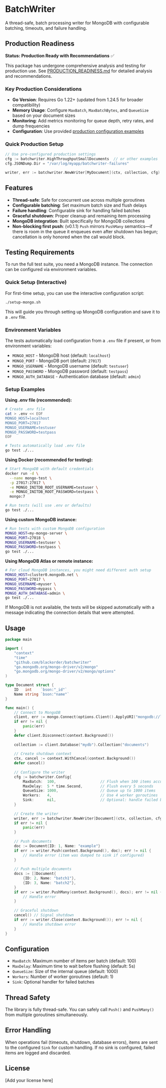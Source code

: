 # BatchWriter

A thread-safe, batch processing writer for MongoDB with configurable batching, timeouts, and failure handling.

## Production Readiness

**Status: Production Ready with Recommendations** ✅

This package has undergone comprehensive analysis and testing for production use. See [PRODUCTION_READINESS.md](PRODUCTION_READINESS.md) for detailed analysis and recommendations.

### Key Production Considerations

- **Go Version**: Requires Go 1.22+ (updated from 1.24.5 for broader compatibility)
- **Memory Usage**: Configure `MaxBatch`, `MaxBatchBytes`, and `QueueSize` based on your document sizes
- **Monitoring**: Add metrics monitoring for queue depth, retry rates, and dump frequencies  
- **Configuration**: Use provided [production configuration examples](examples_config.go)

### Quick Production Setup

```go
// Use pre-configured production settings
cfg := batchwriter.HighThroughputSmallDocuments  // or other examples
cfg.JSONDump.Dir = "/var/log/myapp/batchwriter-failures"

writer, err := batchwriter.NewWriter[MyDocument](ctx, collection, cfg)
```

## Features

- **Thread-safe**: Safe for concurrent use across multiple goroutines
- **Configurable batching**: Set maximum batch size and flush delays
- **Failure handling**: Configurable sink for handling failed batches
- **Graceful shutdown**: Proper cleanup and remaining item processing
- **MongoDB integration**: Built specifically for MongoDB collections
 - **Non-blocking first push**: (v0.1.1) `Push` mirrors `PushMany` semantics—if there is room in the queue it enqueues even after shutdown has begun; cancellation is only honored when the call would block.

## Testing Requirements

To run the full test suite, you need a MongoDB instance. The connection can be configured via environment variables.

### Quick Setup (Interactive)

For first-time setup, you can use the interactive configuration script:

```bash
./setup-mongo.sh
```

This will guide you through setting up MongoDB configuration and save it to a `.env` file.

### Environment Variables

The tests automatically load configuration from a `.env` file if present, or from environment variables:

- `MONGO_HOST` - MongoDB host (default: `localhost`)
- `MONGO_PORT` - MongoDB port (default: `27017`)
- `MONGO_USERNAME` - MongoDB username (default: `testuser`)
- `MONGO_PASSWORD` - MongoDB password (default: `testpass`)
- `MONGO_AUTH_DATABASE` - Authentication database (default: `admin`)

### Setup Examples

**Using .env file (recommended):**
```bash
# Create .env file
cat > .env << EOF
MONGO_HOST=localhost
MONGO_PORT=27017
MONGO_USERNAME=testuser
MONGO_PASSWORD=testpass
EOF

# Tests automatically load .env file
go test ./...
```

**Using Docker (recommended for testing):**
```bash
# Start MongoDB with default credentials
docker run -d \
  --name mongo-test \
  -p 27017:27017 \
  -e MONGO_INITDB_ROOT_USERNAME=testuser \
  -e MONGO_INITDB_ROOT_PASSWORD=testpass \
  mongo:7

# Run tests (will use .env or defaults)
go test ./...
```

**Using custom MongoDB instance:**
```bash
# Run tests with custom MongoDB configuration
MONGO_HOST=my-mongo-server \
MONGO_PORT=27018 \
MONGO_USERNAME=testuser \
MONGO_PASSWORD=testpass \
go test ./...
```

**Using MongoDB Atlas or remote instance:**
```bash
# For cloud MongoDB instances, you might need different auth setup
MONGO_HOST=cluster0.mongodb.net \
MONGO_PORT=27017 \
MONGO_USERNAME=myuser \
MONGO_PASSWORD=mypass \
MONGO_AUTH_DATABASE=admin \
go test ./...
```

If MongoDB is not available, the tests will be skipped automatically with a message indicating the connection details that were attempted.

## Usage

```go
package main

import (
    "context"
    "time"
    "github.com/blackorder/batchwriter"
    "go.mongodb.org/mongo-driver/v2/mongo"
    "go.mongodb.org/mongo-driver/v2/mongo/options"
)

type Document struct {
    ID   int    `bson:"_id"`
    Name string `bson:"name"`
}

func main() {
    // Connect to MongoDB
    client, err := mongo.Connect(options.Client().ApplyURI("mongodb://localhost:27017"))
    if err != nil {
        panic(err)
    }
    defer client.Disconnect(context.Background())
    
    collection := client.Database("mydb").Collection("documents")
    
    // Create shutdown context
    ctx, cancel := context.WithCancel(context.Background())
    defer cancel()
    
    // Configure the writer
    cfg := batchwriter.Config{
        MaxBatch:  100,                    // Flush when 100 items accumulated
        MaxDelay:  5 * time.Second,        // Flush every 5 seconds
        QueueSize: 1000,                   // Queue up to 1000 items
        Workers:   4,                      // Use 4 worker goroutines
        Sink:      nil,                    // Optional: handle failed batches
    }
    
    // Create the writer
    writer, err := batchwriter.NewWriter[Document](ctx, collection, cfg)
    if err != nil {
        panic(err)
    }
    
    // Push documents
    doc := Document{ID: 1, Name: "example"}
    if err := writer.Push(context.Background(), doc); err != nil {
        // Handle error (item was dumped to sink if configured)
    }
    
    // Push multiple documents
    docs := []Document{
        {ID: 2, Name: "batch1"},
        {ID: 3, Name: "batch2"},
    }
    if err := writer.PushMany(context.Background(), docs); err != nil {
        // Handle error
    }
    
    // Graceful shutdown
    cancel() // Signal shutdown
    if err := writer.Close(context.Background()); err != nil {
        // Handle shutdown error
    }
}
```

## Configuration

- `MaxBatch`: Maximum number of items per batch (default: 100)
- `MaxDelay`: Maximum time to wait before flushing (default: 5s)
- `QueueSize`: Size of the internal queue (default: 1000)
- `Workers`: Number of worker goroutines (default: 1)
- `Sink`: Optional handler for failed batches

## Thread Safety

The library is fully thread-safe. You can safely call `Push()` and `PushMany()` from multiple goroutines simultaneously.

## Error Handling

When operations fail (timeouts, shutdown, database errors), items are sent to the configured `Sink` for custom handling. If no sink is configured, failed items are logged and discarded.

## License

[Add your license here]
